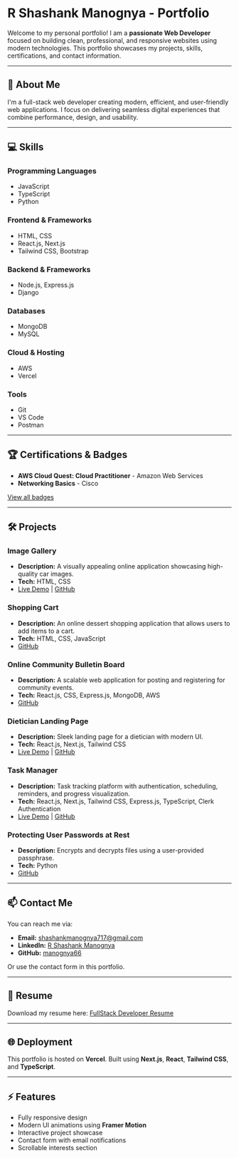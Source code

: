 # R Shashank Manognya - Portfolio

Welcome to my personal portfolio! I am a **passionate Web Developer** focused on building clean, professional, and responsive websites using modern technologies. This portfolio showcases my projects, skills, certifications, and contact information.

---

## 🚀 About Me

I'm a full-stack web developer creating modern, efficient, and user-friendly web applications. I focus on delivering seamless digital experiences that combine performance, design, and usability.

---

## 💻 Skills

### Programming Languages
- JavaScript
- TypeScript
- Python

### Frontend & Frameworks
- HTML, CSS
- React.js, Next.js
- Tailwind CSS, Bootstrap

### Backend & Frameworks
- Node.js, Express.js
- Django

### Databases
- MongoDB
- MySQL

### Cloud & Hosting
- AWS
- Vercel

### Tools
- Git
- VS Code
- Postman

---

## 🏆 Certifications & Badges

- **AWS Cloud Quest: Cloud Practitioner** - Amazon Web Services  
- **Networking Basics** - Cisco  

[View all badges](#)  

---

## 🛠️ Projects

### Image Gallery
- **Description:** A visually appealing online application showcasing high-quality car images.  
- **Tech:** HTML, CSS  
- [Live Demo](https://image-gallery-xeur.vercel.app/) | [GitHub](https://github.com/manognya66/ImageGallery)

### Shopping Cart
- **Description:** An online dessert shopping application that allows users to add items to a cart.  
- **Tech:** HTML, CSS, JavaScript  
- [GitHub](https://github.com/yourusername/cart)

### Online Community Bulletin Board
- **Description:** A scalable web application for posting and registering for community events.  
- **Tech:** React.js, CSS, Express.js, MongoDB, AWS  
- [GitHub](https://github.com/yourusername/community-board)

### Dietician Landing Page
- **Description:** Sleek landing page for a dietician with modern UI.  
- **Tech:** React.js, Next.js, Tailwind CSS  
- [Live Demo](https://dietician-landing-page.vercel.app) | [GitHub](https://github.com/manognya66/DieticianLandingPage)

### Task Manager
- **Description:** Task tracking platform with authentication, scheduling, reminders, and progress visualization.  
- **Tech:** React.js, Next.js, Tailwind CSS, Express.js, TypeScript, Clerk Authentication  
- [Live Demo](https://task-manager-seven-gilt.vercel.app) | [GitHub](https://github.com/manognya66/TaskManager)

### Protecting User Passwords at Rest
- **Description:** Encrypts and decrypts files using a user-provided passphrase.  
- **Tech:** Python  
- [GitHub](https://github.com/manognya66/ProtectingUserPasswordsAtRest-On-Disk)

---

## 📫 Contact Me

You can reach me via:

- **Email:** shashankmanognya717@gmail.com  
- **LinkedIn:** [R Shashank Manognya](https://www.linkedin.com/in/r-shashank-manognya-070874255)  
- **GitHub:** [manognya66](https://github.com/manognya66)  

Or use the contact form in this portfolio.

---

## 📄 Resume

Download my resume here: [FullStack Developer Resume](public/assets/FullStackDeveloper_Resume-1.pdf)

---

## 🌐 Deployment

This portfolio is hosted on **Vercel**. Built using **Next.js**, **React**, **Tailwind CSS**, and **TypeScript**.

---

## ⚡ Features

- Fully responsive design
- Modern UI animations using **Framer Motion**
- Interactive project showcase
- Contact form with email notifications
- Scrollable interests section
